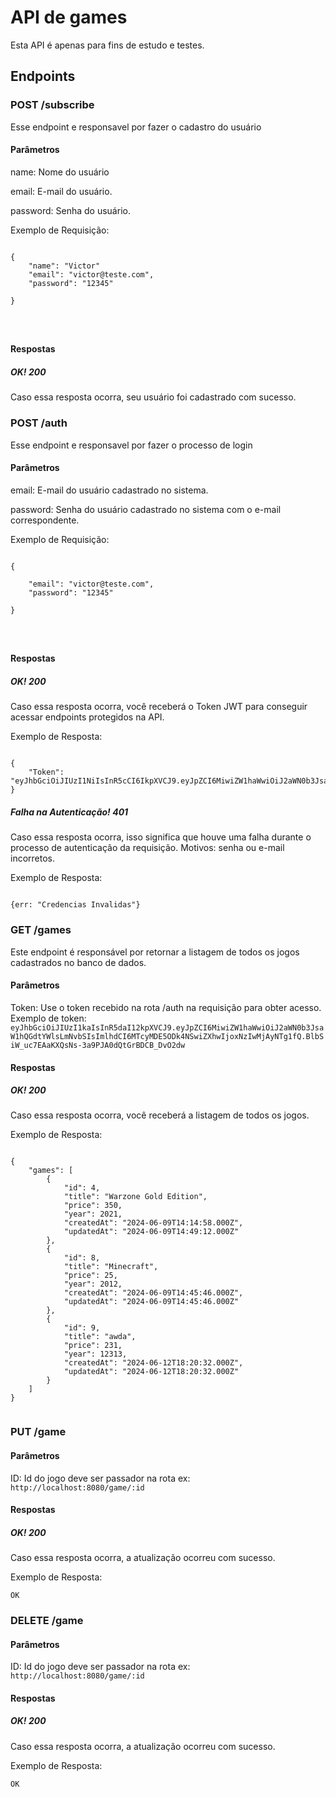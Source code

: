 # API de games

Esta API é apenas para fins de estudo e testes.

## Endpoints


### POST /subscribe
Esse endpoint e responsavel por fazer o cadastro do usuário

#### Parâmetros

name: Nome do usuário

email: E-mail do usuário.

password: Senha do usuário.


Exemplo de Requisição:

```

{
    "name": "Victor"
    "email": "victor@teste.com",
    "password": "12345"

}




```

#### Respostas

##### OK! 200
Caso essa resposta ocorra, seu usuário foi cadastrado com sucesso.










### POST /auth
Esse endpoint e responsavel por fazer o processo de login

#### Parâmetros

email: E-mail do usuário cadastrado no sistema.

password: Senha do usuário cadastrado no sistema com o e-mail correspondente.


Exemplo de Requisição:

```

{

    "email": "victor@teste.com",
    "password": "12345"

}




```

#### Respostas

##### OK! 200
Caso essa resposta ocorra, você receberá o Token JWT para conseguir acessar endpoints protegidos na API.


Exemplo de Resposta:

```

{
    "Token": "eyJhbGciOiJIUzI1NiIsInR5cCI6IkpXVCJ9.eyJpZCI6MiwiZW1haWwiOiJ2aWN0b3JsaW1hQGdtYWlsLmNvbSIsImlhdCI6MTcxODI4NjQ1MCwiZXhwIjoxNzE4MjkwMDUwfQ.Tr45yG9pjB6h9VaTYvUEMiCtbefqc4afETb3olD2Fto"
}

```

##### Falha na Autenticação! 401
Caso essa resposta ocorra, isso significa que houve uma falha durante o processo de autenticação da requisição. Motivos: senha ou e-mail incorretos.


Exemplo de Resposta: 

```

{err: "Credencias Invalidas"}

```






### GET /games
Este endpoint é responsável por retornar a listagem de todos os jogos cadastrados no banco de dados.

#### Parâmetros

Token: Use o token recebido na rota /auth na requisição para obter acesso. Exemplo de token:
`eyJhbGciOiJIUzI1kaIsInR5daI12kpXVCJ9.eyJpZCI6MiwiZW1haWwiOiJ2aWN0b3JsaW1hQGdtYWlsLmNvbSIsImlhdCI6MTcyMDE5ODk4NSwiZXhwIjoxNzIwMjAyNTg1fQ.BlbSiW_uc7EAaKXQsNs-3a9PJA0dQtGrBDCB_DvO2dw`

#### Respostas

##### OK! 200
Caso essa resposta ocorra, você receberá a listagem de todos os jogos.


Exemplo de Resposta:

```

{
    "games": [
        {
            "id": 4,
            "title": "Warzone Gold Edition",
            "price": 350,
            "year": 2021,
            "createdAt": "2024-06-09T14:14:58.000Z",
            "updatedAt": "2024-06-09T14:49:12.000Z"
        },
        {
            "id": 8,
            "title": "Minecraft",
            "price": 25,
            "year": 2012,
            "createdAt": "2024-06-09T14:45:46.000Z",
            "updatedAt": "2024-06-09T14:45:46.000Z"
        },
        {
            "id": 9,
            "title": "awda",
            "price": 231,
            "year": 12313,
            "createdAt": "2024-06-12T18:20:32.000Z",
            "updatedAt": "2024-06-12T18:20:32.000Z"
        }
    ]
}


```






### PUT /game

#### Parâmetros

ID: Id do jogo deve ser passador na rota ex: `http://localhost:8080/game/:id`

#### Respostas

##### OK! 200
Caso essa resposta ocorra, a atualização ocorreu com sucesso.


Exemplo de Resposta:

`
OK
`







### DELETE /game

#### Parâmetros

ID: Id do jogo deve ser passador na rota ex: `http://localhost:8080/game/:id`

#### Respostas

##### OK! 200
Caso essa resposta ocorra, a atualização ocorreu com sucesso.


Exemplo de Resposta:

`
OK
`


